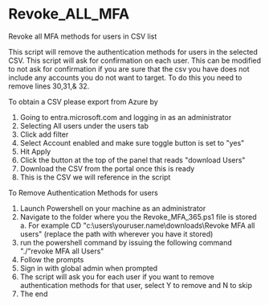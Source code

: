# Revoke_ALL_MFA
Revoke all MFA methods for users in CSV list

This script will remove the authentication methods for users in the selected CSV. This script will ask for confirmation on each user. This can be modified to not ask for confirmation if you are sure that the csv you have does not include any accounts you do not want to target. To do this you need to remove lines 30,31,& 32.

To obtain a CSV please export from Azure by 

1. Going to entra.microsoft.com and logging in as an administrator
2. Selecting All users under the users tab
3. Click add filter
4. Select Account enabled and make sure toggle button is set to "yes"
5. Hit Apply
6. Click the button at the top of the panel that reads "download Users"
7. Download the CSV from the portal once this is ready
8. This is the CSV we will reference in the script


To Remove Authentication Methods for users

1. Launch Powershell on your machine as an administrator
2. Navigate to the folder where you the Revoke_MFA_365.ps1 file is stored
	a. For example CD "c:\users\youruser.name\downloads\Revoke MFA all users" (replace the path with wherever you have it stored)
3. run the powershell command by issuing the following command "./"revoke MFA all Users"
4. Follow the prompts
5. Sign in with global admin when prompted
6. The script will ask you for each user if you want to remove authentication methods for that user, select Y to remove and N to skip 
7. The end
